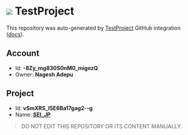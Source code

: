 # ![](https://s3.amazonaws.com/storage-static.testproject.io/logos/TP-Logo-Square.svg) TestProject

This repository was auto-generated by [TestProject](https://testproject.io) GitHub integration ([docs](https://docs.testproject.io/testproject-integrations/github-integration)).

## Account
* Id: **-8Zy_mg830S0nM0_migezQ**
* Owner: **Nagesh Adepu**

## Project
* Id: **vSmXRS_I5E6Ba17gag2--g**
* Name: **[SEI_JP](https://app.testproject.io/#/projects/1034421/tests)**

> DO NOT EDIT THIS REPOSITORY OR ITS CONTENT MANUALLY.